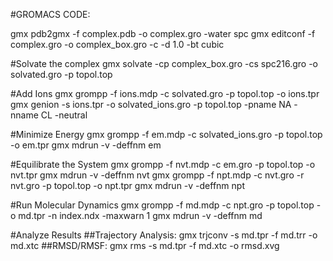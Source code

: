 #GROMACS CODE:

gmx pdb2gmx -f complex.pdb -o complex.gro -water spc
gmx editconf -f complex.gro -o complex_box.gro -c -d 1.0 -bt cubic
 
#Solvate the complex
gmx solvate -cp complex_box.gro -cs spc216.gro -o solvated.gro -p topol.top
 
#Add Ions
gmx grompp -f ions.mdp -c solvated.gro -p topol.top -o ions.tpr
gmx genion -s ions.tpr -o solvated_ions.gro -p topol.top -pname NA -nname CL -neutral
 
#Minimize Energy
gmx grompp -f em.mdp -c solvated_ions.gro -p topol.top -o em.tpr
gmx mdrun -v -deffnm em
 
#Equilibrate the System
gmx grompp -f nvt.mdp -c em.gro -p topol.top -o nvt.tpr
gmx mdrun -v -deffnm nvt
gmx grompp -f npt.mdp -c nvt.gro -r nvt.gro -p topol.top -o npt.tpr
gmx mdrun -v -deffnm npt
 
#Run Molecular Dynamics
gmx grompp -f md.mdp -c npt.gro -p topol.top -o md.tpr  -n index.ndx -maxwarn 1
gmx mdrun -v -deffnm md
 
#Analyze Results
##Trajectory Analysis:
gmx trjconv -s md.tpr -f md.trr -o md.xtc
	##RMSD/RMSF:
gmx rms -s md.tpr -f md.xtc -o rmsd.xvg
 

